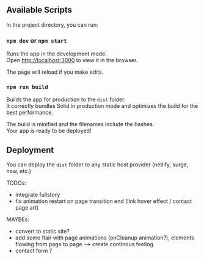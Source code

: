 ## Available Scripts

In the project directory, you can run:

### `npm dev` or `npm start`

Runs the app in the development mode.<br>
Open [http://localhost:3000](http://localhost:3000) to view it in the browser.

The page will reload if you make edits.<br>

### `npm run build`

Builds the app for production to the `dist` folder.<br>
It correctly bundles Solid in production mode and optimizes the build for the best performance.

The build is minified and the filenames include the hashes.<br>
Your app is ready to be deployed!

## Deployment

You can deploy the `dist` folder to any static host provider (netlify, surge, now, etc.)



TODOs:
- integrate fullstory
- fix animation restart on page transition end (link hover effect / contact page art)

MAYBEs:
- convert to static site?
- add some flair with page animations (onCleanup animation?), elements flowing from page to page --> create continous feeling
- contact form ?